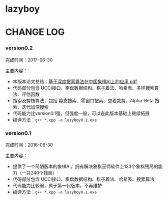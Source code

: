 # lazyboy

# CHANGE LOG

### version0.2

完成时间：2017-06-30

主要内容：
- 本版本论文总结：[基于深度搜索算法在中国象棋AI上的应用.pdf](https://github.com/peteryuanpan/lazyboy/blob/master/document/%E5%9F%BA%E4%BA%8E%E6%B7%B1%E5%BA%A6%E6%90%9C%E7%B4%A2%E7%AE%97%E6%B3%95%E5%9C%A8%E4%B8%AD%E5%9B%BD%E8%B1%A1%E6%A3%8BAI%E4%B8%8A%E7%9A%84%E5%BA%94%E7%94%A8.pdf)
- 代码部分包含 UCCI接口、棋盘数据结构、棋子着法、哈希表、多样搜索算法、评估函数
- 搜索及剪枝算法，包括 静态搜索、零窗口搜索、空着裁剪、Alpha-Beta 搜索、迭代加深搜索
- 代码能力比version0.1强，但强度一般，可以在此版本基础上继续拓展
- 编译方法：`g++ *.cpp -o lazyboy0.2.exe`

### version0.1

完成时间：2016-06-30

主要内容：
- 提供了一个简陋版本的象棋AI，拥有解决象棋巫师软件上133个象棋残局的能力（一共240个残局）
- 代码部分包含 UCCI接口、棋盘数据结构、棋子着法、哈希表、搜索算法
- 代码能力比较弱，属于第一代版本，不再维护
- 编译方法：`g++ *.cpp -o lazyboy0.1.exe`
